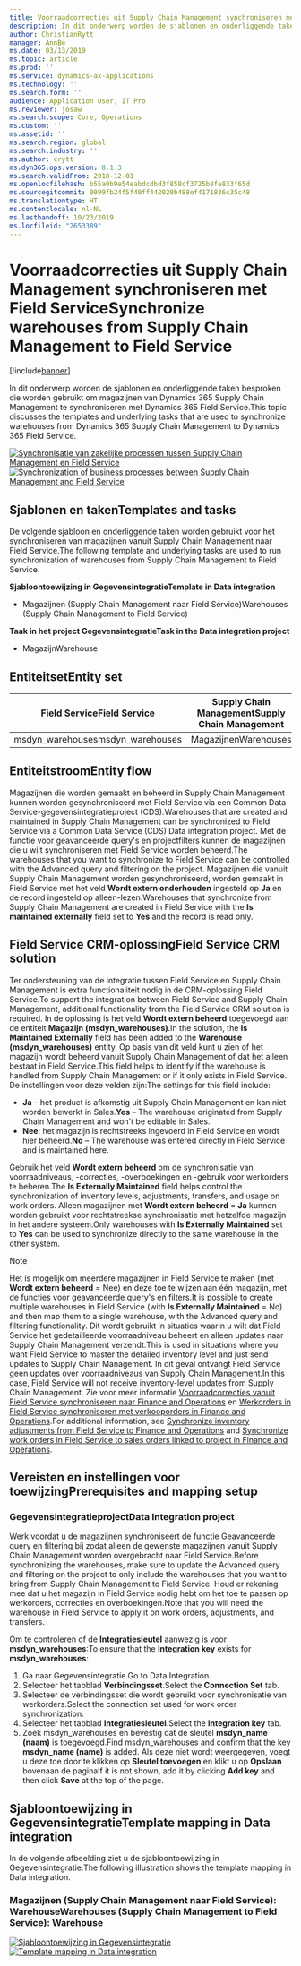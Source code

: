 ```yaml
---
title: Voorraadcorrecties uit Supply Chain Management synchroniseren met Field Service
description: In dit onderwerp worden de sjablonen en onderliggende taken besproken die worden gebruikt om magazijnen van Dynamics 365 Supply Chain Management te synchroniseren met Dynamics 365 Field Service.
author: ChristianRytt
manager: AnnBe
ms.date: 03/13/2019
ms.topic: article
ms.prod: ''
ms.service: dynamics-ax-applications
ms.technology: ''
ms.search.form: ''
audience: Application User, IT Pro
ms.reviewer: josaw
ms.search.scope: Core, Operations
ms.custom: ''
ms.assetid: ''
ms.search.region: global
ms.search.industry: ''
ms.author: crytt
ms.dyn365.ops.version: 8.1.3
ms.search.validFrom: 2018-12-01
ms.openlocfilehash: b55a0b9e54eabdcdbd3f858cf3725b8fe833f65d
ms.sourcegitcommit: 0099fb24f5f40ff442020b488ef4171836c35c48
ms.translationtype: HT
ms.contentlocale: nl-NL
ms.lasthandoff: 10/23/2019
ms.locfileid: "2653389"
---
```

# <a name="synchronize-warehouses-from-supply-chain-management-to-field-service"></a><span data-ttu-id="a7c89-103">Voorraadcorrecties uit Supply Chain Management synchroniseren met Field Service</span><span class="sxs-lookup"><span data-stu-id="a7c89-103">Synchronize warehouses from Supply Chain Management to Field Service</span></span>

[!include[banner](../includes/banner.md)]

<span data-ttu-id="a7c89-104">In dit onderwerp worden de sjablonen en onderliggende taken besproken die worden gebruikt om magazijnen van Dynamics 365 Supply Chain Management te synchroniseren met Dynamics 365 Field Service.</span><span class="sxs-lookup"><span data-stu-id="a7c89-104">This topic discusses the templates and underlying tasks that are used to synchronize warehouses from Dynamics 365 Supply Chain Management to Dynamics 365 Field Service.</span></span>

<span data-ttu-id="a7c89-105">[![Synchronisatie van zakelijke processen tussen Supply Chain Management en Field Service](./media/FSWarehouseOW.png)](./media/FSWarehouseOW.png)</span><span class="sxs-lookup"><span data-stu-id="a7c89-105">[![Synchronization of business processes between Supply Chain Management and Field Service](./media/FSWarehouseOW.png)](./media/FSWarehouseOW.png)</span></span>

## <a name="templates-and-tasks"></a><span data-ttu-id="a7c89-106">Sjablonen en taken</span><span class="sxs-lookup"><span data-stu-id="a7c89-106">Templates and tasks</span></span>
<span data-ttu-id="a7c89-107">De volgende sjabloon en onderliggende taken worden gebruikt voor het synchroniseren van magazijnen vanuit Supply Chain Management naar Field Service.</span><span class="sxs-lookup"><span data-stu-id="a7c89-107">The following template and underlying tasks are used to run synchronization of warehouses from Supply Chain Management to Field Service.</span></span>

<span data-ttu-id="a7c89-108">**Sjabloontoewijzing in Gegevensintegratie**</span><span class="sxs-lookup"><span data-stu-id="a7c89-108">**Template in Data integration**</span></span>
- <span data-ttu-id="a7c89-109">Magazijnen (Supply Chain Management naar Field Service)</span><span class="sxs-lookup"><span data-stu-id="a7c89-109">Warehouses (Supply Chain Management to Field Service)</span></span>

<span data-ttu-id="a7c89-110">**Taak in het project Gegevensintegratie**</span><span class="sxs-lookup"><span data-stu-id="a7c89-110">**Task in the Data integration project**</span></span>
- <span data-ttu-id="a7c89-111">Magazijn</span><span class="sxs-lookup"><span data-stu-id="a7c89-111">Warehouse</span></span>

## <a name="entity-set"></a><span data-ttu-id="a7c89-112">Entiteitset</span><span class="sxs-lookup"><span data-stu-id="a7c89-112">Entity set</span></span>
| <span data-ttu-id="a7c89-113">Field Service</span><span class="sxs-lookup"><span data-stu-id="a7c89-113">Field Service</span></span>    | <span data-ttu-id="a7c89-114">Supply Chain Management</span><span class="sxs-lookup"><span data-stu-id="a7c89-114">Supply Chain Management</span></span>                 |
|------------------|----------------------------------------|
| <span data-ttu-id="a7c89-115">msdyn_warehouses</span><span class="sxs-lookup"><span data-stu-id="a7c89-115">msdyn_warehouses</span></span> | <span data-ttu-id="a7c89-116">Magazijnen</span><span class="sxs-lookup"><span data-stu-id="a7c89-116">Warehouses</span></span>                             |

## <a name="entity-flow"></a><span data-ttu-id="a7c89-117">Entiteitstroom</span><span class="sxs-lookup"><span data-stu-id="a7c89-117">Entity flow</span></span>
<span data-ttu-id="a7c89-118">Magazijnen die worden gemaakt en beheerd in Supply Chain Management kunnen worden gesynchroniseerd met Field Service via een Common Data Service-gegevensintegratieproject (CDS).</span><span class="sxs-lookup"><span data-stu-id="a7c89-118">Warehouses that are created and maintained in Supply Chain Management can be synchronized to Field Service via a Common Data Service (CDS) Data integration project.</span></span> <span data-ttu-id="a7c89-119">Met de functie voor geavanceerde query's en projectfilters kunnen de magazijnen die u wilt synchroniseren met Field Service worden beheerd.</span><span class="sxs-lookup"><span data-stu-id="a7c89-119">The warehouses that you want to synchronize to Field Service can be controlled with the Advanced query and filtering on the project.</span></span> <span data-ttu-id="a7c89-120">Magazijnen die vanuit Supply Chain Management worden gesynchroniseerd, worden gemaakt in Field Service met het veld **Wordt extern onderhouden** ingesteld op **Ja** en de record ingesteld op alleen-lezen.</span><span class="sxs-lookup"><span data-stu-id="a7c89-120">Warehouses that synchronize from Supply Chain Management are created in Field Service with the **Is maintained externally** field set to **Yes** and the record is read only.</span></span>

## <a name="field-service-crm-solution"></a><span data-ttu-id="a7c89-121">Field Service CRM-oplossing</span><span class="sxs-lookup"><span data-stu-id="a7c89-121">Field Service CRM solution</span></span>
<span data-ttu-id="a7c89-122">Ter ondersteuning van de integratie tussen Field Service en Supply Chain Management is extra functionaliteit nodig in de CRM-oplossing Field Service.</span><span class="sxs-lookup"><span data-stu-id="a7c89-122">To support the integration between Field Service and Supply Chain Management, additional functionality from the Field Service CRM solution is required.</span></span> <span data-ttu-id="a7c89-123">In de oplossing is het veld **Wordt extern beheerd** toegevoegd aan de entiteit **Magazijn (msdyn_warehouses)**.</span><span class="sxs-lookup"><span data-stu-id="a7c89-123">In the solution, the **Is Maintained Externally** field has been added to the **Warehouse (msdyn_warehouses)** entity.</span></span> <span data-ttu-id="a7c89-124">Op basis van dit veld kunt u zien of het magazijn wordt beheerd vanuit Supply Chain Management of dat het alleen bestaat in Field Service.</span><span class="sxs-lookup"><span data-stu-id="a7c89-124">This field helps to identify if the warehouse is handled from Supply Chain Management or if it only exists in Field Service.</span></span> <span data-ttu-id="a7c89-125">De instellingen voor deze velden zijn:</span><span class="sxs-lookup"><span data-stu-id="a7c89-125">The settings for this field include:</span></span>
- <span data-ttu-id="a7c89-126">**Ja** – het product is afkomstig uit Supply Chain Management en kan niet worden bewerkt in Sales.</span><span class="sxs-lookup"><span data-stu-id="a7c89-126">**Yes** – The warehouse originated from Supply Chain Management and won't be editable in Sales.</span></span>
- <span data-ttu-id="a7c89-127">**Nee**: het magazijn is rechtstreeks ingevoerd in Field Service en wordt hier beheerd.</span><span class="sxs-lookup"><span data-stu-id="a7c89-127">**No** – The warehouse was entered directly in Field Service and is maintained here.</span></span>

<span data-ttu-id="a7c89-128">Gebruik het veld **Wordt extern beheerd** om de synchronisatie van voorraadniveaus, -correcties, -overboekingen en -gebruik voor werkorders te beheren.</span><span class="sxs-lookup"><span data-stu-id="a7c89-128">The **Is Externally Maintained** field helps control the synchronization of inventory levels, adjustments, transfers, and usage on work orders.</span></span> <span data-ttu-id="a7c89-129">Alleen magazijnen met **Wordt extern beheerd** = **Ja** kunnen worden gebruikt voor rechtstreekse synchronisatie met hetzelfde magazijn in het andere systeem.</span><span class="sxs-lookup"><span data-stu-id="a7c89-129">Only warehouses with **Is Externally Maintained** set to **Yes** can be used to synchronize directly to the same warehouse in the other system.</span></span> 

> [!NOTE]
> <span data-ttu-id="a7c89-130">Het is mogelijk om meerdere magazijnen in Field Service te maken (met **Wordt extern beheerd** = Nee) en deze toe te wijzen aan één magazijn, met de functies voor geavanceerde query's en filters.</span><span class="sxs-lookup"><span data-stu-id="a7c89-130">It is possible to create multiple warehouses in Field Service (with **Is Externally Maintained** = No) and then map them to a single warehouse, with the Advanced query and filtering functionality.</span></span> <span data-ttu-id="a7c89-131">Dit wordt gebruikt in situaties waarin u wilt dat Field Service het gedetailleerde voorraadniveau beheert en alleen updates naar Supply Chain Management verzendt.</span><span class="sxs-lookup"><span data-stu-id="a7c89-131">This is used in situations where you want Field Service to master the detailed inventory level and just send updates to Supply Chain Management.</span></span> <span data-ttu-id="a7c89-132">In dit geval ontvangt Field Service geen updates over voorraadniveaus van Supply Chain Management.</span><span class="sxs-lookup"><span data-stu-id="a7c89-132">In this case, Field Service will not receive inventory-level updates from Supply Chain Management.</span></span> <span data-ttu-id="a7c89-133">Zie voor meer informatie [Voorraadcorrecties vanuit Field Service synchroniseren naar Finance and Operations](https://docs.microsoft.com/dynamics365/unified-operations/supply-chain/sales-marketing/synchronize-inventory-adjustments) en [Werkorders in Field Service synchroniseren met verkooporders in Finance and Operations](https://docs.microsoft.com/dynamics365/unified-operations/supply-chain/sales-marketing/field-service-work-order).</span><span class="sxs-lookup"><span data-stu-id="a7c89-133">For additional information, see [Synchronize inventory adjustments from Field Service to Finance and Operations](https://docs.microsoft.com/dynamics365/unified-operations/supply-chain/sales-marketing/synchronize-inventory-adjustments) and [Synchronize work orders in Field Service to sales orders linked to project in Finance and Operations](https://docs.microsoft.com/dynamics365/unified-operations/supply-chain/sales-marketing/field-service-work-order).</span></span>

## <a name="prerequisites-and-mapping-setup"></a><span data-ttu-id="a7c89-134">Vereisten en instellingen voor toewijzing</span><span class="sxs-lookup"><span data-stu-id="a7c89-134">Prerequisites and mapping setup</span></span>
### <a name="data-integration-project"></a><span data-ttu-id="a7c89-135">Gegevensintegratieproject</span><span class="sxs-lookup"><span data-stu-id="a7c89-135">Data Integration project</span></span>
<span data-ttu-id="a7c89-136">Werk voordat u de magazijnen synchroniseert de functie Geavanceerde query en filtering bij zodat alleen de gewenste magazijnen vanuit Supply Chain Management worden overgebracht naar Field Service.</span><span class="sxs-lookup"><span data-stu-id="a7c89-136">Before synchronizing the warehouses, make sure to update the Advanced query and filtering on the project to only include the warehouses that you want to bring from Supply Chain Management to Field Service.</span></span> <span data-ttu-id="a7c89-137">Houd er rekening mee dat u het magazijn in Field Service nodig hebt om het toe te passen op werkorders, correcties en overboekingen.</span><span class="sxs-lookup"><span data-stu-id="a7c89-137">Note that you will need the warehouse in Field Service to apply it on work orders, adjustments, and transfers.</span></span>  

<span data-ttu-id="a7c89-138">Om te controleren of de **Integratiesleutel** aanwezig is voor **msdyn_warehouses**:</span><span class="sxs-lookup"><span data-stu-id="a7c89-138">To ensure that the **Integration key** exists for **msdyn_warehouses**:</span></span>
1. <span data-ttu-id="a7c89-139">Ga naar Gegevensintegratie.</span><span class="sxs-lookup"><span data-stu-id="a7c89-139">Go to Data Integration.</span></span>
2. <span data-ttu-id="a7c89-140">Selecteer het tabblad **Verbindingsset**.</span><span class="sxs-lookup"><span data-stu-id="a7c89-140">Select the **Connection Set** tab.</span></span>
3. <span data-ttu-id="a7c89-141">Selecteer de verbindingsset die wordt gebruikt voor synchronisatie van werkorders.</span><span class="sxs-lookup"><span data-stu-id="a7c89-141">Select the connection set used for work order synchronization.</span></span>
4. <span data-ttu-id="a7c89-142">Selecteer het tabblad **Integratiesleutel**.</span><span class="sxs-lookup"><span data-stu-id="a7c89-142">Select the **Integration key** tab.</span></span>
5. <span data-ttu-id="a7c89-143">Zoek msdyn_warehouses en bevestig dat de sleutel **msdyn_name (naam)** is toegevoegd.</span><span class="sxs-lookup"><span data-stu-id="a7c89-143">Find msdyn_warehouses and confirm that the key **msdyn_name (name)** is added.</span></span> <span data-ttu-id="a7c89-144">Als deze niet wordt weergegeven, voegt u deze toe door te klikken op **Sleutel toevoegen** en klikt u op **Opslaan** bovenaan de pagina</span><span class="sxs-lookup"><span data-stu-id="a7c89-144">If it is not shown, add it by clicking **Add key** and then click **Save** at the top of the page.</span></span>

## <a name="template-mapping-in-data-integration"></a><span data-ttu-id="a7c89-145">Sjabloontoewijzing in Gegevensintegratie</span><span class="sxs-lookup"><span data-stu-id="a7c89-145">Template mapping in Data integration</span></span>

<span data-ttu-id="a7c89-146">In de volgende afbeelding ziet u de sjabloontoewijzing in Gegevensintegratie.</span><span class="sxs-lookup"><span data-stu-id="a7c89-146">The following illustration shows the template mapping in Data integration.</span></span>

### <a name="warehouses-supply-chain-management-to-field-service-warehouse"></a><span data-ttu-id="a7c89-147">Magazijnen (Supply Chain Management naar Field Service): Warehouse</span><span class="sxs-lookup"><span data-stu-id="a7c89-147">Warehouses (Supply Chain Management to Field Service): Warehouse</span></span>

<span data-ttu-id="a7c89-148">[![Sjabloontoewijzing in Gegevensintegratie](./media/Warehouse1.png)](./media/Warehouse1.png)</span><span class="sxs-lookup"><span data-stu-id="a7c89-148">[![Template mapping in Data integration](./media/Warehouse1.png)](./media/Warehouse1.png)</span></span>
